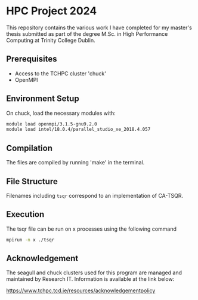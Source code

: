 # HPC Project 2024

This repository contains the various work I have completed for my master's thesis submitted as part of the degree M.Sc. in High Performance Computing at Trinity College Dublin. 

## Prerequisites

- Access to the TCHPC cluster 'chuck'
- OpenMPI

## Environment Setup

On chuck, load the necessary modules with:
```bash
module load openmpi/3.1.5-gnu9.2.0
module load intel/18.0.4/parallel_studio_xe_2018.4.057
```

## Compilation
The files are compiled by running 'make' in the terminal.

## File Structure
Filenames including `tsqr` correspond to an implementation of CA-TSQR. 

## Execution
The tsqr file can be run on x processes using the following command  
```bash
mpirun -n x ./tsqr
```    

## Acknowledgement
The seagull and chuck clusters used for this program are managed and maintained by Research IT.
Information is available at the link below:  

https://www.tchpc.tcd.ie/resources/acknowledgementpolicy
